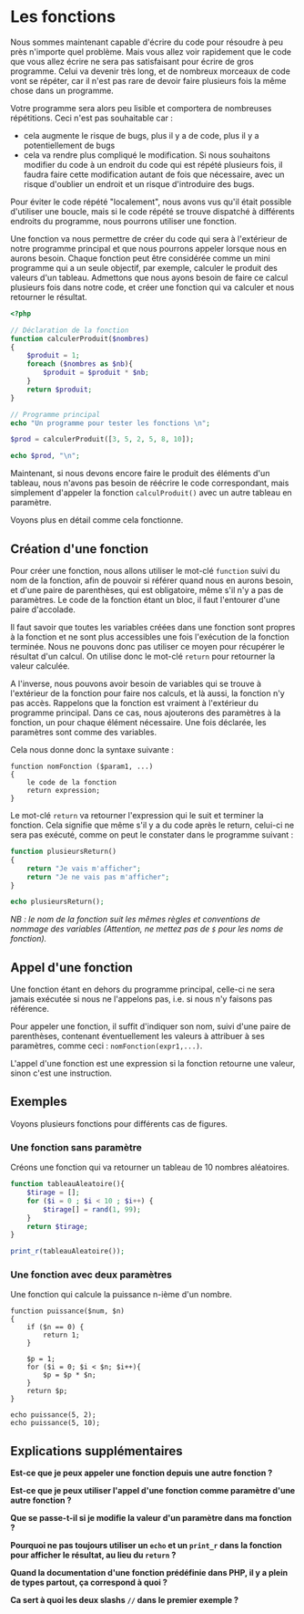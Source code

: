 # Les fonctions

Nous sommes maintenant capable d'écrire du code pour résoudre à peu près n'importe quel problème. Mais vous allez voir rapidement que le code que 
vous allez écrire ne sera pas satisfaisant pour écrire de gros programme. Celui va devenir très long, et de nombreux morceaux de code vont se 
répéter, car il n'est pas rare de devoir faire plusieurs fois la même chose dans un programme.

Votre programme sera alors peu lisible et comportera de nombreuses répétitions. Ceci n'est pas souhaitable car :
- cela augmente le risque de bugs, plus il y a de code, plus il y a potentiellement de bugs
- cela va rendre plus compliqué le modification. Si nous souhaitons modifier du code à un endroit du code qui est répété plusieurs fois, il faudra
  faire cette modification autant de fois que nécessaire, avec un risque d'oublier un endroit et un risque d'introduire des bugs.

Pour éviter le code répété "localement", nous avons vus qu'il était possible d'utiliser une boucle, mais si le code répété se trouve dispatché à différents
endroits du programme, nous pourrons utiliser une fonction.

Une fonction va nous permettre de créer du code qui sera à l'extérieur de notre programme principal et que nous pourrons appeler lorsque nous en aurons 
besoin. Chaque fonction peut être considérée comme un mini programme qui a un seule objectif, par exemple, calculer le produit des valeurs d'un tableau.
Admettons que nous ayons besoin de faire ce calcul plusieurs fois dans notre code, et créer une fonction qui va calculer et nous retourner le résultat.

``` php runnable
<?php

// Déclaration de la fonction
function calculerProduit($nombres)
{
    $produit = 1;
    foreach ($nombres as $nb){
        $produit = $produit * $nb;
    }
    return $produit;
}

// Programme principal
echo "Un programme pour tester les fonctions \n";

$prod = calculerProduit([3, 5, 2, 5, 8, 10]);

echo $prod, "\n";

```

Maintenant, si nous devons encore faire le produit des éléments d'un tableau, nous n'avons pas besoin de réécrire le code correspondant, mais 
simplement d'appeler la fonction `calculProduit()` avec un autre tableau en paramètre.

Voyons plus en détail comme cela fonctionne.

## Création d'une fonction

Pour créer une fonction, nous allons utiliser le mot-clé `function` suivi du nom de la fonction, afin de pouvoir si référer quand nous en aurons besoin, et d'une paire de parenthèses, qui est obligatoire, même s'il n'y a pas de paramètres. Le code de la fonction étant un bloc, il faut l'entourer d'une paire d'accolade. 

Il faut savoir que toutes les variables créées dans une fonction sont propres à la fonction et ne sont plus accessibles une fois l'exécution de la fonction terminée. Nous ne pouvons donc pas utiliser ce moyen pour récupérer le résultat d'un calcul. On utilise donc le mot-clé `return` pour retourner la valeur calculée.

A l'inverse, nous pouvons avoir besoin de variables qui se trouve à l'extérieur de la fonction pour faire nos calculs, et là aussi, la fonction n'y pas accès.
Rappelons que la fonction est vraiment à l'extérieur du programme principal. Dans ce cas, nous ajouterons des paramètres à la fonction, un pour chaque élément nécessaire. Une fois déclarée, les paramètres sont comme des variables. 

Cela nous donne donc la syntaxe suivante : 

```
function nomFonction ($param1, ...)
{
    le code de la fonction
    return expression;
}
```

Le mot-clé `return` va retourner l'expression qui le suit et terminer la fonction. Cela signifie que même s'il y a du code après le return, celui-ci ne sera
pas exécuté, comme on peut le constater dans le programme suivant : 

``` php runnable
function plusieursReturn()
{
    return "Je vais m'afficher";
    return "Je ne vais pas m'afficher";
}

echo plusieursReturn();
```

*NB : le nom de la fonction suit les mêmes règles et conventions de nommage des variables (Attention, ne mettez pas de `$` pour les noms de fonction).*


## Appel d'une fonction

Une fonction étant en dehors du programme principal, celle-ci ne sera jamais exécutée si nous ne l'appelons pas, i.e. si nous n'y faisons pas référence.

Pour appeler une fonction, il suffit d'indiquer son nom, suivi d'une paire de parenthèses, contenant éventuellement les valeurs à attribuer à ses paramètres, comme ceci : `nomFonction(expr1,...)`.

L'appel d'une fonction est une expression si la fonction retourne une valeur, sinon c'est une instruction.

## Exemples

Voyons plusieurs fonctions pour différents cas de figures.

### Une fonction sans paramètre

Créons une fonction qui va retourner un tableau de 10 nombres aléatoires.

``` php runnable
function tableauAleatoire(){
    $tirage = [];
    for ($i = 0 ; $i < 10 ; $i++) {
        $tirage[] = rand(1, 99);
    }
    return $tirage;
}

print_r(tableauAleatoire());
```

### Une fonction avec deux paramètres
Une fonction qui calcule la puissance n-ième d'un nombre.
```
function puissance($num, $n)
{
    if ($n == 0) {
        return 1;
    }

    $p = 1;
    for ($i = 0; $i < $n; $i++){
        $p = $p * $n;
    }
    return $p;
}

echo puissance(5, 2);
echo puissance(5, 10);
```

## Explications supplémentaires

**Est-ce que je peux appeler une fonction depuis une autre fonction ?**

**Est-ce que je peux utiliser l'appel d'une fonction comme paramètre d'une autre fonction ?**

**Que se passe-t-il si je modifie la valeur d'un paramètre dans ma fonction ?**

**Pourquoi ne pas toujours utiliser un `echo` et un `print_r` dans la fonction pour afficher le résultat, au lieu du `return` ?** 

**Quand la documentation d'une fonction prédéfinie dans PHP, il y a plein de types partout, ça correspond à quoi ?**

**Ca sert à quoi les deux slashs `//` dans le premier exemple ?**

